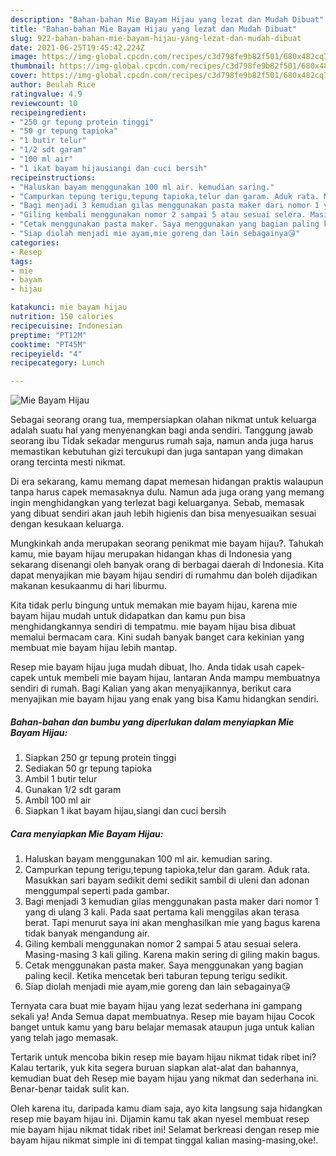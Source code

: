 ```yaml
---
description: "Bahan-bahan Mie Bayam Hijau yang lezat dan Mudah Dibuat"
title: "Bahan-bahan Mie Bayam Hijau yang lezat dan Mudah Dibuat"
slug: 922-bahan-bahan-mie-bayam-hijau-yang-lezat-dan-mudah-dibuat
date: 2021-06-25T19:45:42.224Z
image: https://img-global.cpcdn.com/recipes/c3d798fe9b82f501/680x482cq70/mie-bayam-hijau-foto-resep-utama.jpg
thumbnail: https://img-global.cpcdn.com/recipes/c3d798fe9b82f501/680x482cq70/mie-bayam-hijau-foto-resep-utama.jpg
cover: https://img-global.cpcdn.com/recipes/c3d798fe9b82f501/680x482cq70/mie-bayam-hijau-foto-resep-utama.jpg
author: Beulah Rice
ratingvalue: 4.9
reviewcount: 10
recipeingredient:
- "250 gr tepung protein tinggi"
- "50 gr tepung tapioka"
- "1 butir telur"
- "1/2 sdt garam"
- "100 ml air"
- "1 ikat bayam hijausiangi dan cuci bersih"
recipeinstructions:
- "Haluskan bayam menggunakan 100 ml air. kemudian saring."
- "Campurkan tepung terigu,tepung tapioka,telur dan garam. Aduk rata. Masukkan sari bayam sedikit demi sedikit sambil di uleni dan adonan menggumpal seperti pada gambar."
- "Bagi menjadi 3 kemudian gilas menggunakan pasta maker dari nomor 1 yang di ulang 3 kali. Pada saat pertama kali menggilas akan terasa berat. Tapi menurut saya ini akan menghasilkan mie yang bagus karena tidak banyak mengandung air."
- "Giling kembali menggunakan nomor 2 sampai 5 atau sesuai selera. Masing-masing 3 kali giling. Karena makin sering di giling makin bagus."
- "Cetak menggunakan pasta maker. Saya menggunakan yang bagian paling kecil. Ketika mencetak beri taburan tepung terigu sedikit."
- "Siap diolah menjadi mie ayam,mie goreng dan lain sebagainya😘"
categories:
- Resep
tags:
- mie
- bayam
- hijau

katakunci: mie bayam hijau 
nutrition: 150 calories
recipecuisine: Indonesian
preptime: "PT12M"
cooktime: "PT45M"
recipeyield: "4"
recipecategory: Lunch

---
```



![Mie Bayam Hijau](https://img-global.cpcdn.com/recipes/c3d798fe9b82f501/680x482cq70/mie-bayam-hijau-foto-resep-utama.jpg)

Sebagai seorang orang tua, mempersiapkan olahan nikmat untuk keluarga adalah suatu hal yang menyenangkan bagi anda sendiri. Tanggung jawab seorang ibu Tidak sekadar mengurus rumah saja, namun anda juga harus memastikan kebutuhan gizi tercukupi dan juga santapan yang dimakan orang tercinta mesti nikmat.

Di era  sekarang, kamu memang dapat memesan hidangan praktis walaupun tanpa harus capek memasaknya dulu. Namun ada juga orang yang memang ingin menghidangkan yang terlezat bagi keluarganya. Sebab, memasak yang dibuat sendiri akan jauh lebih higienis dan bisa menyesuaikan sesuai dengan kesukaan keluarga. 



Mungkinkah anda merupakan seorang penikmat mie bayam hijau?. Tahukah kamu, mie bayam hijau merupakan hidangan khas di Indonesia yang sekarang disenangi oleh banyak orang di berbagai daerah di Indonesia. Kita dapat menyajikan mie bayam hijau sendiri di rumahmu dan boleh dijadikan makanan kesukaanmu di hari liburmu.

Kita tidak perlu bingung untuk memakan mie bayam hijau, karena mie bayam hijau mudah untuk didapatkan dan kamu pun bisa menghidangkannya sendiri di tempatmu. mie bayam hijau bisa dibuat memalui bermacam cara. Kini sudah banyak banget cara kekinian yang membuat mie bayam hijau lebih mantap.

Resep mie bayam hijau juga mudah dibuat, lho. Anda tidak usah capek-capek untuk membeli mie bayam hijau, lantaran Anda mampu membuatnya sendiri di rumah. Bagi Kalian yang akan menyajikannya, berikut cara menyajikan mie bayam hijau yang enak yang bisa Kamu hidangkan sendiri.

<!--inarticleads1-->

##### Bahan-bahan dan bumbu yang diperlukan dalam menyiapkan Mie Bayam Hijau:

1. Siapkan 250 gr tepung protein tinggi
1. Sediakan 50 gr tepung tapioka
1. Ambil 1 butir telur
1. Gunakan 1/2 sdt garam
1. Ambil 100 ml air
1. Siapkan 1 ikat bayam hijau,siangi dan cuci bersih




<!--inarticleads2-->

##### Cara menyiapkan Mie Bayam Hijau:

1. Haluskan bayam menggunakan 100 ml air. kemudian saring.
1. Campurkan tepung terigu,tepung tapioka,telur dan garam. Aduk rata. Masukkan sari bayam sedikit demi sedikit sambil di uleni dan adonan menggumpal seperti pada gambar.
1. Bagi menjadi 3 kemudian gilas menggunakan pasta maker dari nomor 1 yang di ulang 3 kali. Pada saat pertama kali menggilas akan terasa berat. Tapi menurut saya ini akan menghasilkan mie yang bagus karena tidak banyak mengandung air.
1. Giling kembali menggunakan nomor 2 sampai 5 atau sesuai selera. Masing-masing 3 kali giling. Karena makin sering di giling makin bagus.
1. Cetak menggunakan pasta maker. Saya menggunakan yang bagian paling kecil. Ketika mencetak beri taburan tepung terigu sedikit.
1. Siap diolah menjadi mie ayam,mie goreng dan lain sebagainya😘




Ternyata cara buat mie bayam hijau yang lezat sederhana ini gampang sekali ya! Anda Semua dapat membuatnya. Resep mie bayam hijau Cocok banget untuk kamu yang baru belajar memasak ataupun juga untuk kalian yang telah jago memasak.

Tertarik untuk mencoba bikin resep mie bayam hijau nikmat tidak ribet ini? Kalau tertarik, yuk kita segera buruan siapkan alat-alat dan bahannya, kemudian buat deh Resep mie bayam hijau yang nikmat dan sederhana ini. Benar-benar taidak sulit kan. 

Oleh karena itu, daripada kamu diam saja, ayo kita langsung saja hidangkan resep mie bayam hijau ini. Dijamin kamu tak akan nyesel membuat resep mie bayam hijau nikmat tidak ribet ini! Selamat berkreasi dengan resep mie bayam hijau nikmat simple ini di tempat tinggal kalian masing-masing,oke!.

